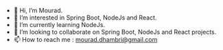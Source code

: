 - 👋 Hi, I’m Mourad.
- 👀 I’m interested in Spring Boot, NodeJs and React.
- 🌱 I’m currently learning NodeJs.
- 💞️ I’m looking to collaborate on Spring Boot, NodeJs and React projects.
- 📫 How to reach me : mourad.dhambri@gmail.com

<!---
dhambrimourad/dhambrimourad is a ✨ special ✨ repository because its `README.md` (this file) appears on your GitHub profile.
You can click the Preview link to take a look at your changes.
--->
